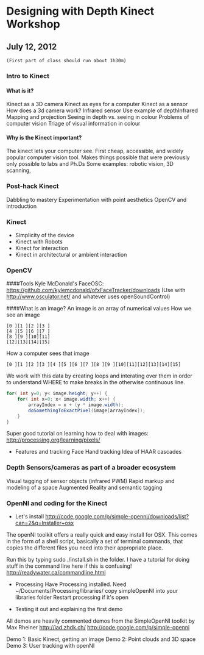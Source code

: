 # Designing with Depth Kinect Workshop
## July 12, 2012 

	(First part of class should run about 1h30m)
### Intro to Kinect
#### What is it?
Kinect as a 3D camera
Kinect as eyes for a computer
Kinect as a sensor
How does a 3d camera work?
Infrared sensor
Use example of depthInfrared
Mapping and projection
Seeing in depth vs. seeing in colour
Problems of computer vision
Triage of visual information in colour

#### Why is the Kinect important?
The kinect lets your computer see.
First cheap, accessible, and widely popular computer vision tool.
Makes things possible that were previously only possible to labs and Ph.Ds
Some examples: robotic vision, 3D scanning, 

### Post-hack Kinect
Dabbling to mastery
Experimentation with point aesthetics
OpenCV and introduction
	
### Kinect
- Simplicity of the device
- Kinect with Robots
- Kinect for interaction
- Kinect in architectural or ambient interaction

### OpenCV
####Tools
Kyle McDonald's FaceOSC: https://github.com/kylemcdonald/ofxFaceTracker/downloads
(Use with http://www.osculator.net/ and whatever uses openSoundControl)

####What is an image?
An image is an array of numerical values
How we see an image
```
[0 ][1 ][2 ][3 ]
[4 ][5 ][6 ][7 ]
[8 ][9 ][10][11]
[12][13][14][15]
```

How a computer sees that image
```
[0 ][1 ][2 ][3 ][4 ][5 ][6 ][7 ][8 ][9 ][10][11][12][13][14][15]
```
We work with this data by creating loops and interating over them in order to understand WHERE to make breaks in the otherwise continuous line.
```java
for( int y=0; y< image.height; y++) {
	for( int x=0; x< image.width; x++) {
		arrayIndex = x + (y * image.width);
		doSomethingToExactPixel(image[arrayIndex]);
	}
}
```
Super good tutorial on learning how to deal with images:
http://processing.org/learning/pixels/

- Features and tracking
Face
Hand tracking
Idea of HAAR cascades

### Depth Sensors/cameras as part of a broader ecosystem 
Visual tagging of sensor objects (infrared PWM)
Rapid markup and modeling of a space
Augmented Reality and semantic tagging



### OpenNI and coding for the Kinect
- Let's install
http://code.google.com/p/simple-openni/downloads/list?can=2&q=Installer+osx

The openNI toolkit offers a really quick and easy install for OSX. This comes in the form of a shell script, basically a set of terminal commands, that copies the different files you need into their appropriate place.

Run this by typing sudo ./install.sh in the folder.
I have a tutorial for doing stuff in the command line here if this is confusing!
http://readywater.ca/commandline.html

- Processing
Have Processing installed.
Need ~/Documents/Processing/libraries/
copy simpleOpenNI into your libraries folder
Restart processing if it's open

- Testing it out and explaining the first demo

All demos are heavily commented demos from the SimpleOpenNI toolkit by Max Rheiner http://iad.zhdk.ch/
http://code.google.com/p/simple-openni

Demo 1: Basic Kinect, getting an image
Demo 2: Point clouds and 3D space
Demo 3: User tracking with openNI